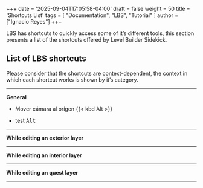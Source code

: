 +++
date = '2025-09-04T17:05:58-04:00'
draft = false
weight = 50
title = 'Shortcuts List'
tags = [ "Documentation", "LBS", "Tutorial" ]
author = ["Ignacio Reyes"]
+++

LBS has shortcuts to quickly access some of it’s different tools, this section presents a list of the shortcuts offered by Level Builder Sidekick.

## List of LBS shortcuts

Please consider that the shortcuts are context-dependent, the context in which each shortcut works is shown by it’s category.

---
**General**

* Mover cámara al orígen                        {{< kbd Alt >}}

* test                        <kbd>Alt</kbd>

---
**While editing an exterior layer**


---
**While editing an interior layer**


---
**While editing an quest layer**


---